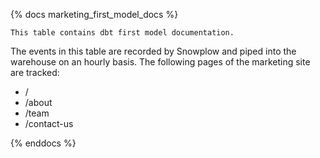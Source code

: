 {% docs marketing_first_model_docs %}

```
This table contains dbt first model documentation.
```

The events in this table are recorded by Snowplow and piped into the warehouse on an hourly basis. The following pages of the marketing site are tracked:

* /
* /about
* /team
* /contact-us

{% enddocs %}
